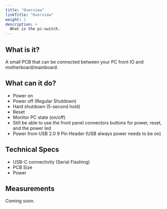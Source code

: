 ```yaml
---
title: "Overview"
linkTitle: "Overview"
weight: 1
description: >
  What is the pc-switch.
---
```


## What is it?

A small PCB that can be connected between your PC front IO and motherboard/mainboard.

## What can it do?

- Power on
- Power off (Regular Shutdown)
- Hard shutdown (5-second hold)
- Reset
- Monitor PC state (on/off)
- Still be able to use the front panel connectors buttons for power, reset, and the power led
- Power from USB 2.0 9 Pin Header (USB always power needs to be on)

## Technical Specs

- USB-C connectivity (Serial Flashing)
- PCB Size
- Power

## Measurements

Coming soon.